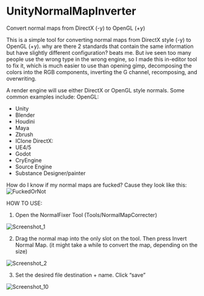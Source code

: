 # UnityNormalMapInverter
Convert normal maps from DirectX (-y) to OpenGL (+y)


This is a simple tool for converting normal maps from DirectX style (-y) to OpenGL (+y). why are there 2 standards that contain the same information but have slightly different configuration? beats me. But ive seen too many people use the wrong type in the wrong engine, so I made this in-editor tool to fix it, which is much easier to use than opening gimp, decomposing the colors into the RGB components, inverting the G channel, recomposing, and overwriting. 

A render engine will use either DirectX or OpenGL style normals. Some common examples include:
 OpenGL:
  - Unity
  - Blender
  - Houdini
  - Maya
  - Zbrush
  - IClone
  DirectX:
  - UE4/5
  - Godot
  - CryEngine
  - Source Engine
  - Substance Designer/painter

How do I know if my normal maps are fucked?
Cause they look like this:
![FuckedOrNot](https://user-images.githubusercontent.com/59656122/162627338-a93b8efc-a28a-4a94-907a-1ec95cbeb385.png)



HOW TO USE:
1) Open the NormalFixer Tool (Tools/NormalMapCorrecter)

![Screenshot_1](https://user-images.githubusercontent.com/59656122/162627605-31853625-b927-40e6-8de8-0a49481c41dd.png)

2) Drag the normal map into the only slot on the tool. Then press Invert Normal Map. (it might take a while to convert the map, depending on the size)

![Screenshot_2](https://user-images.githubusercontent.com/59656122/162627615-c6bf833f-543f-44cb-b52a-ffe1c36e546b.png)

3) Set the desired file destination + name. Click “save”

![Screenshot_10](https://user-images.githubusercontent.com/59656122/162627620-d5ee8fa5-20a9-4df7-8a99-3a132cc5fab7.png)
